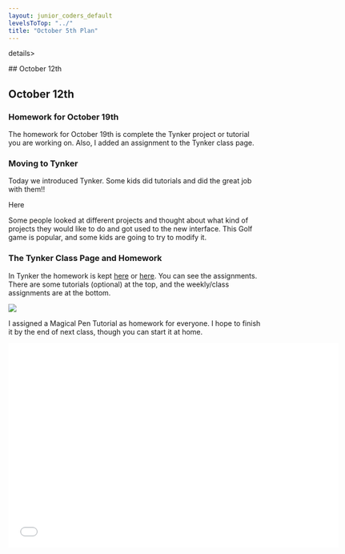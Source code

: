 ```yaml
---
layout: junior_coders_default
levelsToTop: "../"
title: "October 5th Plan"
---
```



details>
<summary>## October 12th
</summary>

## October 12th

### Homework for October 19th

The homework for October 19th is complete the Tynker project or tutorial you are working on. Also, I added an assignment to the Tynker class page. 

### Moving to Tynker

Today we introduced Tynker. Some kids did tutorials and did the great job with them!!

Here

Some people looked at different projects and thought about what kind of projects they would like to do and got used to the new interface. This Golf game is popular, and some kids are going to try to modify it. 


### The Tynker Class Page and Homework

In Tynker the homework is kept [here](https://www.tynker.com/dashboard/student/#/my-classes/) or [here](https://www.tynker.com/dashboard/student/#panelCompleted). You can see the assignments. There are some tutorials (optional) at the top, and the weekly/class assignments are at the bottom. 

![](https://i.imgur.com/gaqktsi.jpg)


I assigned a Magical Pen Tutorial as homework for everyone. I hope to finish it by the end of next class, though you  can start it at home.

<iframe width="660" height="408" src="//www.tynker.com/ide/embedded?p=5f84e97d5bcc4370e9657283&controls=false&autostart=false" frameborder="0" allowfullscreen></iframe>




</details>
 
